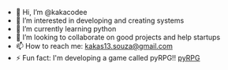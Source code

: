 - 👋 Hi, I’m @kakacodee
- 👀 I’m interested in developing and creating systems
- 🌱 I’m currently learning python
- 💞️ I’m looking to collaborate on good projects and help startups
- 📫 How to reach me: kakas13.souza@gmail.com
- ⚡ Fun fact: I'm developing a game called pyRPG!!
<a href="https://github.com/kakacodee/Jogo.git">pyRPG</a>

<!---
kakacodee/kakacodee is a ✨ special ✨ repository because its `README.md` (this file) appears on your GitHub profile.
You can click the Preview link to take a look at your changes.
--->
